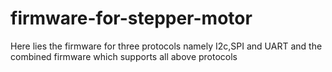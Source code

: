 firmware-for-stepper-motor
==========================
Here lies the firmware for three protocols namely I2c,SPI and UART
and the combined firmware which supports all above protocols
